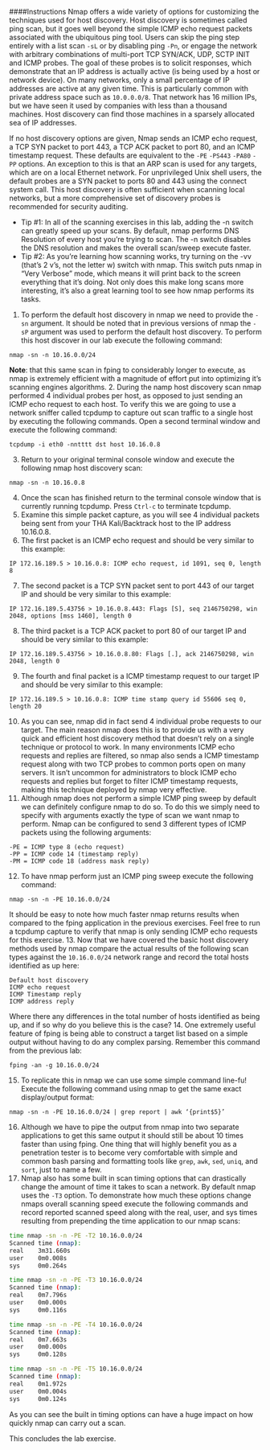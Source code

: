 ####Instructions
Nmap offers a wide variety of options for customizing the techniques used for host discovery. Host discovery is sometimes called ping scan, but it goes well beyond the simple ICMP echo request packets associated with the ubiquitous ping tool. Users can skip the ping step entirely with a list scan `-sL` or by disabling ping `-Pn`, or engage the network with arbitrary combinations of multi-port TCP SYN/ACK, UDP, SCTP INIT and ICMP probes. The goal of these probes is to solicit responses, which demonstrate that an IP address is actually active (is being used by a host or network device). On many networks, only a small percentage of IP addresses are active at any given time. This is particularly common with private address space such as `10.0.0.0/8`. That network has 16 million IPs, but we have seen it used by companies with less than a thousand machines. Host discovery can find those machines in a sparsely allocated sea of IP addresses.

If no host discovery options are given, Nmap sends an ICMP echo request, a TCP SYN packet to port 443, a TCP ACK packet to port 80, and an ICMP timestamp request. These defaults are equivalent to the `-PE` `-PS443` `-PA80` `-PP` options. An exception to this is that an ARP scan is used for any targets, which are on a local Ethernet network. For unprivileged Unix shell users, the default probes are a SYN packet to ports 80 and 443 using the connect system call. This host discovery is often sufficient when scanning local networks, but a more comprehensive set of discovery probes is recommended for security auditing.

 * Tip #1: In all of the scanning exercises in this lab, adding the -n switch can greatly speed up your scans. By default, nmap performs DNS Resolution of every host you’re trying to scan. The -n switch disables the DNS resolution and makes the overall scan/sweep execute faster.
 * Tip #2: As you’re learning how scanning works, try turning on the -vv (that’s 2 v’s, not the letter w) switch with nmap. This switch puts nmap in “Very Verbose” mode, which means it will print back to the screen everything that it’s doing. Not only does this make long scans more interesting, it’s also a great learning tool to see how nmap performs its tasks.

1. To perform the default host discovery in nmap we need to provide the `-sn` argument. It should be noted that in previous versions of nmap the `-sP` argument was used to perform the default host discovery. To perform this host discover in our lab execute the following command:
```
nmap -sn -n 10.16.0.0/24
```
**Note**: that this same scan in fping to considerably longer to execute, as nmap is extremely efficient with a magnitude of effort put into optimizing it’s scanning engines algorithms.
2. During the namp host discovery scan nmap performed 4 individual probes per host, as opposed to just sending an ICMP echo request to each host. To verify this we are going to use a network sniffer called tcpdump to capture out scan traffic to a single host by executing the following commands. Open a second terminal window and execute the following command:
```
tcpdump -i eth0 -nntttt dst host 10.16.0.8
```
3. Return to your original terminal console window and execute the following nmap host discovery scan:
```
nmap -sn -n 10.16.0.8
```
4. Once the scan has finished return to the terminal console window that is currently running tcpdump. Press `Ctrl-c` to terminate tcpdump.
5. Examine this simple packet capture, as you will see 4 individual packets being sent from your THA Kali/Backtrack host to the IP address 10.16.0.8.
6. The first packet is an ICMP echo request and should be very similar to this example:
```
IP 172.16.189.5 > 10.16.0.8: ICMP echo request, id 1091, seq 0, length 8
```
7. The second packet is a TCP SYN packet sent to port 443 of our target IP and should be very similar to this example:
```
IP 172.16.189.5.43756 > 10.16.0.8.443: Flags [S], seq 2146750298, win 2048, options [mss 1460], length 0
```
8. The third packet is a TCP ACK packet to port 80 of our target IP and should be very similar to this example:
```
IP 172.16.189.5.43756 > 10.16.0.8.80: Flags [.], ack 2146750298, win 2048, length 0
```
9. The fourth and final packet is a ICMP timestamp request to our target IP and should be very similar to this example:
```
IP 172.16.189.5 > 10.16.0.8: ICMP time stamp query id 55606 seq 0, length 20
```
10. As you can see, nmap did in fact send 4 individual probe requests to our target. The main reason nmap does this is to provide us with a very quick and efficient host discovery method that doesn’t rely on a single technique or protocol to work. In many environments ICMP echo requests and replies are filtered, so nmap also sends a ICMP timestamp request along with two TCP probes to common ports open on many servers. It isn’t uncommon for administrators to block ICMP echo requests and replies but forget to filter ICMP timestamp requests, making this technique deployed by nmap very effective.
11. Although nmap does not perform a simple ICMP ping sweep by default we can definitely configure nmap to do so. To do this we simply need to specify with arguments exactly the type of scan we want nmap to perform. Nmap can be configured to send 3 different types of ICMP packets using the following arguments:
```
-PE = ICMP type 8 (echo request)
-PP = ICMP code 14 (timestamp reply)
-PM = ICMP code 18 (address mask reply)
```
12. To have nmap perform just an ICMP ping sweep execute the following command:
```
nmap -sn -n -PE 10.16.0.0/24
```
It should be easy to note how much faster nmap returns results when compared to the fping application in the previous exercises.  Feel free to run a tcpdump capture to verify that nmap is only sending ICMP echo requests for this exercise.
13. Now that we have covered the basic host discovery methods used by nmap compare the actual results of the following scan types against the `10.16.0.0/24` network range and record the total hosts identified as up here:
```
Default host discovery
ICMP echo request
ICMP Timestamp reply
ICMP address reply
```
Where there any differences in the total number of hosts identified as being up, and if so why do you believe this is the case?
14. One extremely useful feature of fping is being able to construct a target list based on a simple output without having to do any complex parsing. Remember this command from the previous lab:
```
fping -an -g 10.16.0.0/24
```
15. To replicate this in nmap we can use some simple command line-fu! Execute the following command using nmap to get the same exact display/output format:
```
nmap -sn -n -PE 10.16.0.0/24 | grep report | awk ‘{print$5}’
```
16. Although we have to pipe the output from nmap into two separate applications to get this same output it should still be about 10 times faster than using fping. One thing that will highly benefit you as a penetration tester is to become very comfortable with simple and common bash parsing and formatting tools like `grep`, `awk`, `sed`, `uniq`, and `sort`, just to name a few.
17. Nmap also has some built in scan timing options that can drastically change the amount of time it takes to scan a network. By default nmap uses the `-T3` option. To demonstrate how much these options change nmaps overall scanning speed execute the following commands and record reported scanned speed along with the real, user, and sys times resulting from prepending the time application to our nmap scans:
```bash
time nmap -sn -n -PE -T2 10.16.0.0/24
Scanned time (nmap):
real	3m31.660s
user	0m0.008s
sys     0m0.264s
```
```bash
time nmap -sn -n -PE -T3 10.16.0.0/24
Scanned time (nmap):
real	0m7.796s
user	0m0.000s
sys     0m0.116s
```
```bash
time nmap -sn -n -PE -T4 10.16.0.0/24
Scanned time (nmap):
real	0m7.663s
user	0m0.000s
sys     0m0.128s
```
```bash
time nmap -sn -n -PE -T5 10.16.0.0/24
Scanned time (nmap):
real	0m1.972s
user	0m0.004s
sys     0m0.124s
```
As you can see the built in timing options can have a huge impact on how quickly nmap can carry out a scan.

This concludes the lab exercise.
